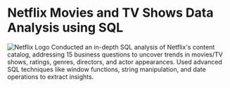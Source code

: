 # Netflix Movies and TV Shows Data Analysis using SQL

![Netflix Logo]()
Conducted an in-depth SQL analysis of Netflix's content catalog, addressing 15 business questions to uncover trends in movies/TV shows, ratings, genres, directors, and actor appearances. Used advanced SQL techniques like window functions, string manipulation, and date operations to extract insights.
